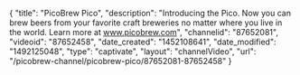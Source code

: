 {
    "title": "PicoBrew Pico",
    "description": "Introducing the Pico. Now you can brew beers from your favorite craft breweries no matter where you live in the world. Learn more at www.picobrew.com",
    "channelid": "87652081",
    "videoid": "87652458",
    "date_created": "1452108641",
    "date_modified": "1492125048",
    "type": "captivate",
    "layout": "channelVideo",
    "url": "\/picobrew-channel\/picobrew-pico\/87652081-87652458"
}